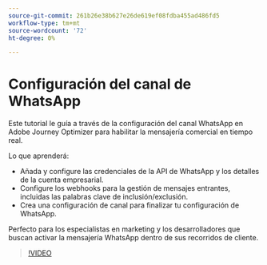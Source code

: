 ```yaml
---
source-git-commit: 261b26e38b627e26de619ef08fdba455ad486fd5
workflow-type: tm+mt
source-wordcount: '72'
ht-degree: 0%

---
```

# Configuración del canal de WhatsApp

Este tutorial le guía a través de la configuración del canal WhatsApp en Adobe Journey Optimizer para habilitar la mensajería comercial en tiempo real.

Lo que aprenderá:

* Añada y configure las credenciales de la API de WhatsApp y los detalles de la cuenta empresarial.
* Configure los webhooks para la gestión de mensajes entrantes, incluidas las palabras clave de inclusión/exclusión.
* Crea una configuración de canal para finalizar tu configuración de WhatsApp.

Perfecto para los especialistas en marketing y los desarrolladores que buscan activar la mensajería WhatsApp dentro de sus recorridos de cliente.

>[!VIDEO](https://video.tv.adobe.com/v/3470271/?learn=on&enablevpops&captions=spa)

